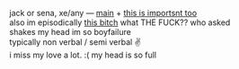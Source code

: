 jack or sena, xe/any — [main](https://rentry.org/scenario_liar) + [this is importsnt too](https://rentry.org/littlegemini)  
also im episodically [this bitch](https://ensemble-stars.fandom.com/wiki/Izumi_Sena) what THE FUCK?? who asked  
shakes my head im so boyfailure  
typically non verbal / semi verbal ✌  
i miss my love a lot. :( my head is so full
